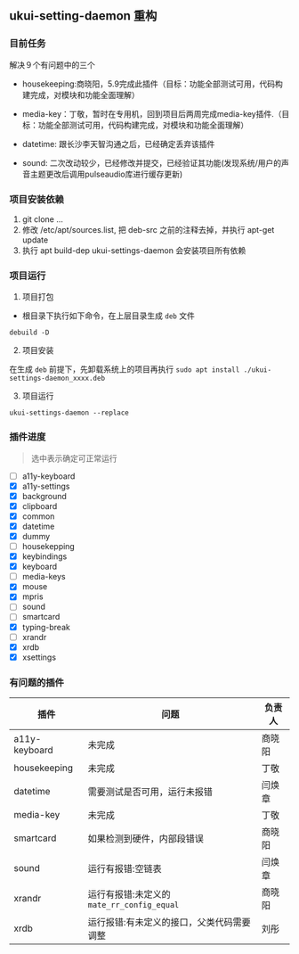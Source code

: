 ## ukui-setting-daemon 重构

### 目前任务
解决９个有问题中的三个
- housekeeping:商晓阳，5.9完成此插件（目标：功能全部测试可用，代码构建完成，对模块和功能全面理解）
- media-key：丁敬，暂时在专用机，回到项目后两周完成media-key插件.（目标：功能全部测试可用，代码构建完成，对模块和功能全面理解）

- datetime: 跟长沙李天智沟通之后，已经确定丢弃该插件
- sound: 二次改动较少，已经修改并提交，已经验证其功能(发现系统/用户的声音主题更改后调用pulseaudio库进行缓存更新)

### 项目安装依赖

1. git clone ...
2. 修改 /etc/apt/sources.list, 把 deb-src 之前的注释去掉，并执行 apt-get update
2. 执行 apt build-dep ukui-settings-daemon 会安装项目所有依赖

### 项目运行

1. 项目打包

- 根目录下执行如下命令，在上层目录生成 `deb` 文件

```shell
debuild -D
```

2. 项目安装

在生成 `deb` 前提下，先卸载系统上的项目再执行 `sudo apt install ./ukui-settings-daemon_xxxx.deb`

3. 项目运行

`ukui-settings-daemon --replace`

### 插件进度

> 选中表示确定可正常运行
- [ ] a11y-keyboard
- [x] a11y-settings
- [x] background
- [x] clipboard
- [x] common
- [x] datetime
- [x] dummy
- [ ] housekepping
- [x] keybindings
- [x] keyboard
- [ ] media-keys
- [x] mouse
- [x] mpris
- [ ] sound
- [ ] smartcard
- [x] typing-break
- [ ] xrandr
- [x] xrdb
- [x] xsettings

### 有问题的插件

| 插件 | 问题 | 负责人 |
| --- | --- | --- |
| a11y-keyboard | 未完成 | 商晓阳 |
| housekeeping | 未完成 | 丁敬 |
| datetime | 需要测试是否可用，运行未报错 | 闫焕章 |
| media-key | 未完成| 丁敬 |
| smartcard | 如果检测到硬件，内部段错误 | 商晓阳 |
| sound | 运行有报错:空链表 | 闫焕章 |
| xrandr | 运行有报错:未定义的 `mate_rr_config_equal` | 商晓阳 |
| xrdb | 运行报错:有未定义的接口，父类代码需要调整| 刘彤 |



